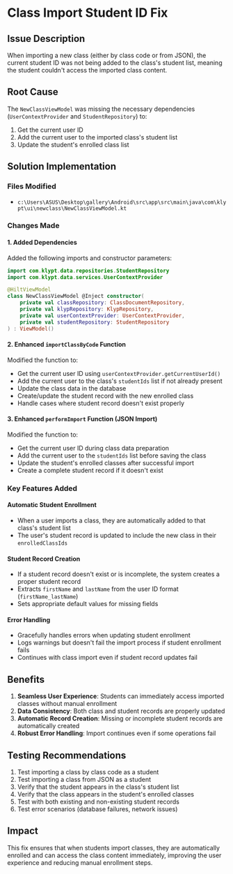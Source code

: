 # Class Import Student ID Fix

## Issue Description
When importing a new class (either by class code or from JSON), the current student ID was not being added to the class's student list, meaning the student couldn't access the imported class content.

## Root Cause
The `NewClassViewModel` was missing the necessary dependencies (`UserContextProvider` and `StudentRepository`) to:
1. Get the current user ID
2. Add the current user to the imported class's student list
3. Update the student's enrolled class list

## Solution Implementation

### Files Modified
- `c:\Users\ASUS\Desktop\gallery\Android\src\app\src\main\java\com\klypt\ui\newclass\NewClassViewModel.kt`

### Changes Made

#### 1. Added Dependencies
Added the following imports and constructor parameters:
```kotlin
import com.klypt.data.repositories.StudentRepository
import com.klypt.data.services.UserContextProvider

@HiltViewModel
class NewClassViewModel @Inject constructor(
    private val classRepository: ClassDocumentRepository,
    private val klypRepository: KlypRepository,
    private val userContextProvider: UserContextProvider,
    private val studentRepository: StudentRepository
) : ViewModel()
```

#### 2. Enhanced `importClassByCode` Function
Modified the function to:
- Get the current user ID using `userContextProvider.getCurrentUserId()`
- Add the current user to the class's `studentIds` list if not already present
- Update the class data in the database
- Create/update the student record with the new enrolled class
- Handle cases where student record doesn't exist properly

#### 3. Enhanced `performImport` Function (JSON Import)
Modified the function to:
- Get the current user ID during class data preparation
- Add the current user to the `studentIds` list before saving the class
- Update the student's enrolled classes after successful import
- Create a complete student record if it doesn't exist

### Key Features Added

#### Automatic Student Enrollment
- When a user imports a class, they are automatically added to that class's student list
- The user's student record is updated to include the new class in their `enrolledClassIds`

#### Student Record Creation
- If a student record doesn't exist or is incomplete, the system creates a proper student record
- Extracts `firstName` and `lastName` from the user ID format (`firstName_lastName`)
- Sets appropriate default values for missing fields

#### Error Handling
- Gracefully handles errors when updating student enrollment
- Logs warnings but doesn't fail the import process if student enrollment fails
- Continues with class import even if student record updates fail

## Benefits
1. **Seamless User Experience**: Students can immediately access imported classes without manual enrollment
2. **Data Consistency**: Both class and student records are properly updated
3. **Automatic Record Creation**: Missing or incomplete student records are automatically created
4. **Robust Error Handling**: Import continues even if some operations fail

## Testing Recommendations
1. Test importing a class by class code as a student
2. Test importing a class from JSON as a student
3. Verify that the student appears in the class's student list
4. Verify that the class appears in the student's enrolled classes
5. Test with both existing and non-existing student records
6. Test error scenarios (database failures, network issues)

## Impact
This fix ensures that when students import classes, they are automatically enrolled and can access the class content immediately, improving the user experience and reducing manual enrollment steps.
